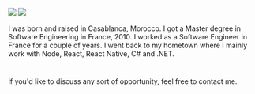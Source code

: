 ![](https://raw.githubusercontent.com/aelassas/aelassas/output/github-contribution-grid-snake.svg#gh-light-mode-only)
![](https://raw.githubusercontent.com/aelassas/aelassas/output/github-contribution-grid-snake-dark.svg#gh-dark-mode-only)

I was born and raised in Casablanca, Morocco. I got a Master degree in Software Engineering in France, 2010. I worked as a Software Engineer in France for a couple of years. I went back to my hometown where I mainly work with Node, React, React Native, C# and .NET.

#
If you'd like to discuss any sort of opportunity, feel free to contact me.
